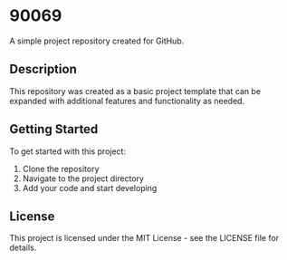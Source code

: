 # 90069

A simple project repository created for GitHub.

## Description

This repository was created as a basic project template that can be expanded with additional features and functionality as needed.

## Getting Started

To get started with this project:

1. Clone the repository
2. Navigate to the project directory
3. Add your code and start developing

## License

This project is licensed under the MIT License - see the LICENSE file for details.
